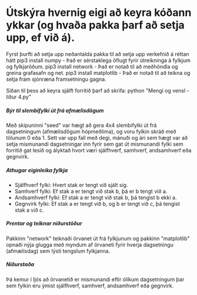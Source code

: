 # Útskýra hvernig eigi að keyra kóðann ykkar (og hvaða pakka þarf að setja upp, ef við á).

Fyrst þurfti að setja upp neðantalda pakka til að setja upp verkefnið á réttan hátt
pip3 install numpy - Það er sérstaklega öflugt fyrir útreikninga á fylkjum og fylkjaröðum.
pip3 install network - Það er notað til að meðhöndla og greina grafasafn og net. 
pip3 install matplotlib - Það er notað til að teikna og setja fram sjónræna framsetningu gagna.

Síðan til þess að keyra sjálft forritið þarf að skrifa: python "Mengi og vensl - liður 4.py"

##### Býr til slembifylki út frá afmælisdögum
Með skipuninni "seed" var hægt að gera 4x4 slembifylki út frá dagsetningum (afmælisdögum hópmeðlima), og voru fylkin skráð með tölunum 0 eða 1. Sett var upp fall með degi, mánuði og ári sem hægt var að setja mismunandi dagsetningar inn fyrir sem gat út mismunandi fylki sem forritið gat lesið og ályktað hvort væri sjálfhverf, samhverf, andsamhverf eða gegnvirk. 

##### Athugar eiginleika fylkja
* Sjálfhverf fylki: Hvert stak er tengt við sjált sig.
* Samhverf fylki: Ef stak a er tengt við stak b, þá er b tengt við a.
* Andsamhverf fylki: Ef stak a er tengt við stak b, þá tengist b ekki a. 
* Gegnvirk fylki: Ef stak a er tengt við b, og b er tengt við c, þá tengist stak a við c. 

##### Prentar og teiknar niðurstöður
Pakkinn "network" teiknaði örvanet út frá fylkjunum og pakkinn "matplotlib" opnaði nýja glugga með myndum af örvaneti fyrir hverja dagsetningu (afmælisdag) sem lýsti tengslum fylkjanna.  

##### Niðurstaða
Þá kemur í ljós að örvanetið er mismunandi eftir ólíkum dagsetningum þar sem fylkin eru ýmist sjálfhverf, samhverf, andsamhverf eða gegnvirk.  